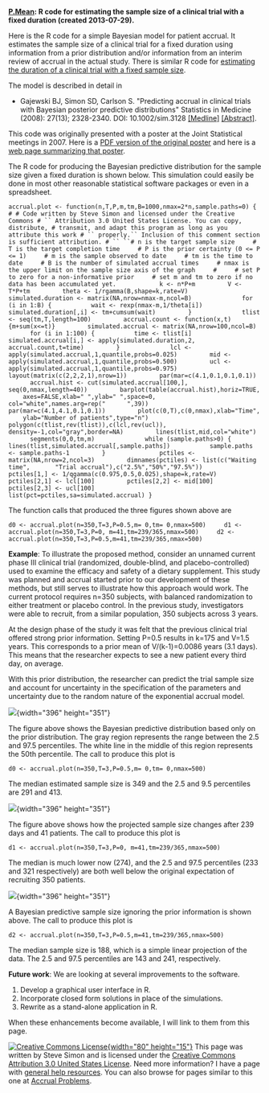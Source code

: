 **[P.Mean](../index.html): R code for estimating the sample size of a
clinical trial with a fixed duration (created 2013-07-29).**

Here is the R code for a simple Bayesian model for patient accrual. It
estimates the sample size of a clinical trial for a fixed duration using
information from a prior distribution and/or information from an interim
review of accrual in the actual study. There is similar R code for
[estimating the duration of a clinical trial with a fixed sample
size](duration.html).

The model is described in detail in

-   Gajewski BJ, Simon SD, Carlson S. \"Predicting accrual in clinical
    trials with Bayesian posterior predictive distributions\" Statistics
    in Medicine (2008): 27(13); 2328-2340. DOI: 10.1002/sim.3128
    [\[Medline\]](http://www.ncbi.nlm.nih.gov/pubmed/17979152)
    [\[Abstract\]](http://www3.interscience.wiley.com/journal/116837947/abstract).

This code was originally presented with a poster at the Joint
Statistical meetings in 2007. Here is a [PDF version of the original
poster](../00files/JSM2007.pdf) and here is a [web page summarizing that
poster](../08/ExponentialAccrual.html).

The R code for producing the Bayesian predictive distribution for the
sample size given a fixed duration is shown below. This simulation could
easily be done in most other reasonable statistical software packages or
even in a spreadsheet.

`accrual.plot <- function(n,T,P,m,tm,B=1000,nmax=2*n,sample.paths=0) {     # # Code written by Steve Simon and licensed under the Creative Commons # `` Attribution 3.0 United States License. You can copy, distribute, # transmit, and adapt this program as long as you  attribute this work # `` properly.`` Inclusion of this comment section is sufficient attribution. # `` ``# n is the target sample size     # T is the target completion time     # P is the prior certainty (0 <= P <= 1)     # m is the sample observed to date     # tm is the time to date     # B is the number of simulated accrual times     # nmax is the upper limit on the sample size axis of the graph     #     # set P to zero for a non-informative prior     # set m and tm to zero if no data has been accumulated yet.            k <- n*P+m         V <- T*P+tm         theta <- 1/rgamma(B,shape=k,rate=V)         simulated.duration <- matrix(NA,nrow=nmax-m,ncol=B)              for (i in 1:B) {           wait <- rexp(nmax-m,1/theta[i])           simulated.duration[,i] <- tm+cumsum(wait)         }              tlist <- seq(tm,T,length=100)         accrual.count <- function(x,t) {m+sum(x<=t)}         simulated.accrual <- matrix(NA,nrow=100,ncol=B)              for (i in 1:100) {           time <- tlist[i]           simulated.accrual[i,] <- apply(simulated.duration,2,         accrual.count,t=time)         }              lcl <- apply(simulated.accrual,1,quantile,probs=0.025)         mid <- apply(simulated.accrual,1,quantile,probs=0.500)         ucl <- apply(simulated.accrual,1,quantile,probs=0.975)              layout(matrix(c(2,2,2,1),nrow=1))         par(mar=c(4.1,0.1,0.1,0.1))         accrual.hist <- cut(simulated.accrual[100,],       seq(0,nmax,length=40))         barplot(table(accrual.hist),horiz=TRUE,       axes=FALSE,xlab=" ",ylab=" ",space=0,       col="white",names.arg=rep("      ",39))              par(mar=c(4.1,4.1,0.1,0.1))         plot(c(0,T),c(0,nmax),xlab="Time",       ylab="Number of patients",type="n")         polygon(c(tlist,rev(tlist)),c(lcl,rev(ucl)),       density=-1,col="gray",border=NA)         lines(tlist,mid,col="white")         segments(0,0,tm,m)              while (sample.paths>0) {           lines(tlist,simulated.accrual[,sample.paths])           sample.paths <- sample.paths-1         }               pctiles <- matrix(NA,nrow=2,ncol=3)         dimnames(pctiles) <- list(c("Waiting time",       "Trial accrual"),c("2.5%","50%","97.5%"))         pctiles[1,] <- 1/qgamma(c(0.975,0.5,0.025),shape=k,rate=V)         pctiles[2,1] <- lcl[100]         pctiles[2,2] <- mid[100]         pctiles[2,3] <- ucl[100]         list(pct=pctiles,sa=simulated.accrual) }`

The function calls that produced the three figures shown above are

`d0 <- accrual.plot(n=350,T=3,P=0.5,m= 0,tm= 0,nmax=500)     d1 <- accrual.plot(n=350,T=3,P=0, m=41,tm=239/365,nmax=500)     d2 <- accrual.plot(n=350,T=3,P=0.5,m=41,tm=239/365,nmax=500)`

**Example**: To illustrate the proposed method, consider an unnamed
current phase III clinical trial (randomized, double-blind, and
placebo-controlled) used to examine the efficacy and safety of a dietary
supplement. This study was planned and accrual started prior to our
development of these methods, but still serves to illustrate how this
approach would work. The current protocol requires n=350 subjects, with
balanced randomization to either treatment or placebo control. In the
previous study, investigators were able to recruit, from a similar
population, 350 subjects across 3 years.

At the design phase of the study it was felt that the previous clinical
trial offered strong prior information. Setting P=0.5 results in k=175
and V=1.5 years. This corresponds to a prior mean of V/(k-1)=0.0086
years (3.1 days). This means that the researcher expects to see a new
patient every third day, on average.

With this prior distribution, the researcher can predict the trial
sample size and account for uncertainty in the specification of the
parameters and uncertainty due to the random nature of the exponential
accrual model.

![](../04/images/Expone10.gif){width="396" height="351"}

The figure above shows the Bayesian predictive distribution based only
on the prior distribution. The gray region represents the range between
the 2.5 and 97.5 percentiles. The white line in the middle of this
region represents the 50th percentile. The call to produce this plot is

`d0 <- accrual.plot(n=350,T=3,P=0.5,m= 0,tm= 0,nmax=500)`

The median estimated sample size is 349 and the 2.5 and 9.5 percentiles
are 291 and 413.

![](../04/images/Expone11.gif){width="396" height="351"}

The figure above shows how the projected sample size changes after 239
days and 41 patients. The call to produce this plot is

`d1 <- accrual.plot(n=350,T=3,P=0, m=41,tm=239/365,nmax=500)`

The median is much lower now (274), and the 2.5 and 97.5 percentiles
(233 and 321 respectively) are both well below the original expectation
of recruiting 350 patients.

![](../04/images/Expone12.gif){width="396" height="351"}

A Bayesian predictive sample size ignoring the prior information is
shown above. The call to produce this plot is

`d2 <- accrual.plot(n=350,T=3,P=0.5,m=41,tm=239/365,nmax=500)`

The median sample size is 188, which is a simple linear projection of
the data. The 2.5 and 97.5 percentiles are 143 and 241, respectively.

**Future work**: We are looking at several improvements to the software.

1.  Develop a graphical user interface in R.
2.  Incorporate closed form solutions in place of the simulations.
3.  Rewrite as a stand-alone application in R.

When these enhancements become available, I will link to them from this
page.

[![Creative Commons
License](http://i.creativecommons.org/l/by/3.0/us/80x15.png){width="80"
height="15"}](http://creativecommons.org/licenses/by/3.0/us/) This page
was written by Steve Simon and is licensed under the [Creative Commons
Attribution 3.0 United States
License](http://creativecommons.org/licenses/by/3.0/us/). Need more
information? I have a page with [general help
resources](../GeneralHelp.html). You can also browse for pages similar
to this one at [Accrual Problems](../category/AccrualProblems.html).
